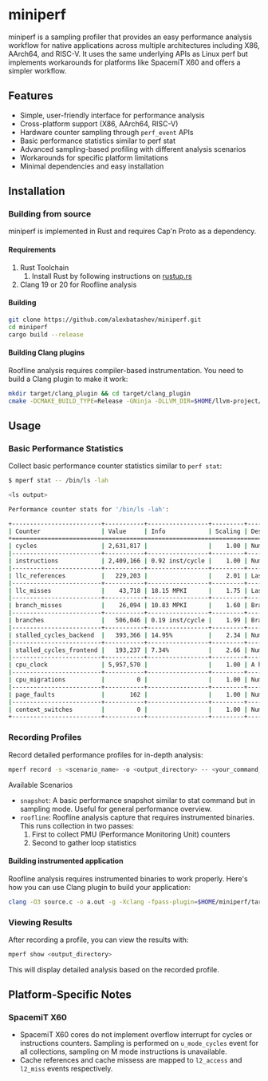 # miniperf

miniperf is a sampling profiler that provides an easy performance analysis
workflow for native applications across multiple architectures including X86,
AArch64, and RISC-V. It uses the same underlying APIs as Linux perf but
implements workarounds for platforms like SpacemiT X60 and offers a simpler
workflow.

## Features

- Simple, user-friendly interface for performance analysis
- Cross-platform support (X86, AArch64, RISC-V)
- Hardware counter sampling through `perf_event` APIs
- Basic performance statistics similar to perf stat
- Advanced sampling-based profiling with different analysis scenarios
- Workarounds for specific platform limitations
- Minimal dependencies and easy installation

## Installation

### Building from source

miniperf is implemented in Rust and requires Cap'n Proto as a dependency.

#### Requirements

1. Rust Toolchain
   1. Install Rust by following instructions on [rustup.rs](https://rustup.rs)
2. Clang 19 or 20 for Roofline analysis

#### Building

```sh
git clone https://github.com/alexbatashev/miniperf.git
cd miniperf
cargo build --release
```

#### Building Clang plugins

Roofline analysis requires compiler-based instrumentation. You need to build
a Clang plugin to make it work:

```sh
mkdir target/clang_plugin && cd target/clang_plugin
cmake -DCMAKE_BUILD_TYPE=Release -GNinja -DLLVM_DIR=$HOME/llvm-project/build/lib/cmake/llvm ../../utils/clang_plugin/
````

## Usage

### Basic Performance Statistics

Collect basic performance counter statistics similar to `perf stat`:

```sh
$ mperf stat -- /bin/ls -lah

<ls output>

Performance counter stats for '/bin/ls -lah':

+-------------------------+-----------+-----------------+---------+-----------------------------------------------------------+
| Counter                 | Value     | Info            | Scaling | Description                                               |
+=============================================================================================================================+
| cycles                  | 2,631,817 |                 |    1.00 | Number of CPU cycles                                      |
|-------------------------+-----------+-----------------+---------+-----------------------------------------------------------|
| instructions            | 2,409,166 | 0.92 inst/cycle |    1.00 | Number of instructions retired                            |
|-------------------------+-----------+-----------------+---------+-----------------------------------------------------------|
| llc_references          |   229,203 |                 |    2.01 | Last level cache references                               |
|-------------------------+-----------+-----------------+---------+-----------------------------------------------------------|
| llc_misses              |    43,718 | 18.15 MPKI      |    1.75 | Last level cache misses                                   |
|-------------------------+-----------+-----------------+---------+-----------------------------------------------------------|
| branch_misses           |    26,094 | 10.83 MPKI      |    1.60 | Branch instruction missess                                |
|-------------------------+-----------+-----------------+---------+-----------------------------------------------------------|
| branches                |   506,046 | 0.19 inst/cycle |    1.99 | Branch instructions retired                               |
|-------------------------+-----------+-----------------+---------+-----------------------------------------------------------|
| stalled_cycles_backend  |   393,366 | 14.95%          |    2.34 | Number of cycles stalled due to backend bottlenecks       |
|-------------------------+-----------+-----------------+---------+-----------------------------------------------------------|
| stalled_cycles_frontend |   193,237 | 7.34%           |    2.66 | Number of cycles stalled due to frontend bottlenecks      |
|-------------------------+-----------+-----------------+---------+-----------------------------------------------------------|
| cpu_clock               | 5,957,570 |                 |    1.00 | A high-resolution per-CPU timer                           |
|-------------------------+-----------+-----------------+---------+-----------------------------------------------------------|
| cpu_migrations          |         0 |                 |    1.00 | Number of the times the process has migrated to a new CPU |
|-------------------------+-----------+-----------------+---------+-----------------------------------------------------------|
| page_faults             |       162 |                 |    1.00 | Number of page faults                                     |
|-------------------------+-----------+-----------------+---------+-----------------------------------------------------------|
| context_switches        |         0 |                 |    1.00 | Number of context switches                                |
+-------------------------+-----------+-----------------+---------+-----------------------------------------------------------+
```

### Recording Profiles

Record detailed performance profiles for in-depth analysis:

```sh
mperf record -s <scenario_name> -o <output_directory> -- <your_command_and_arguments>
```

Available Scenarios

- `snapshot`: A basic performance snapshot similar to stat command but in
  sampling mode. Useful for general performance overview.
- `roofline`: Roofline analysis capture that requires instrumented binaries.
  This runs collection in two passes:
    1. First to collect PMU (Performance Monitoring Unit) counters
    2. Second to gather loop statistics

#### Building instrumented application

Roofline analysis requires instrumented binaries to work properly. Here's how
you can use Clang plugin to build your application:

```sh
clang -O3 source.c -o a.out -g -Xclang -fpass-plugin=$HOME/miniperf/target/clang_plugin/lib/miniperf_plugin.so -L $HOME/miniperf/target/release/ -lcollector
```

### Viewing Results

After recording a profile, you can view the results with:

```sh
mperf show <output_directory>
```

This will display detailed analysis based on the recorded profile.

## Platform-Specific Notes

### SpacemiT X60

- SpacemiT X60 cores do not implement overflow interrupt for cycles or
  instructions counters. Sampling is performed on `u_mode_cycles` event for all
  collections, sampling on M mode instructions is unavailable.
- Cache references and cache missess are mapped to `l2_access` and `l2_miss`
  events respectively.
